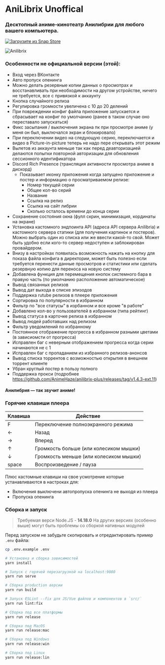 # AniLibrix Unoffical

### Десктопный аниме-кинотеатр Анилибрии для любого вашего компьютера.

[![Загрузите из Snap Store](https://snapcraft.io/static/images/badges/ru/snap-store-black.svg)](https://snapcraft.io/anilibrix-plus)

![Anilibrix](https://raw.githubusercontent.com/pavloniym/anilibrix/master/.github/assets/anilibrix.png)

### Особенности не официальной версии (этой):
* Вход через ВКонтакте
* Авто пропуск опенинга
* Можно делать резервные копии данных о просмотрах и восстанавливать при необходимости
на другом устройстве, ничего не требуется, все с привязкой к аккаунту
* Кнопка случайного релиза
* Регулировка громкости увеличена с 10 до 20 делений
* При повреждении конфиг файла приложение запускается и
сбрасывает на конфиг по умолчанию (ранее в таком случае оно переставало запускаться)
* Фикс засыпания / выключения экрана пк при просмотре аниме
(у меня он был, выключался экран и блокировало)
*  При переключении видео на следующую серию, переключается
и видео в Picture-in-picture теперь не надо пере открывать этот режим
* Вылетов из аккаунта меньше так как перед деавторизацией делаются попытки
повторной авторизации для обновления сессионного идентификатора
* Discord Rich Presence (трансляция активности просмотра аниме в дискорд)
  - Показывает иконку приложения когда запущено приложение и постер и информацию о просматриваемом релизе:
    - Номер текущей серии
    - Общее кол-во серий
    - Название
    - Ссылка на релиз
    - Ссылка на сайт либрии
    - Сколько осталось времени до конца серии
* Сохранение состояния окна (фулл скрин, минимизация, кординаты на экране)
* Установка кастомного эндпоинта API (адреса API сервера Anilibria) и
кастомного сервера статики (для получения картинок и постеров).
Можно выбрать один из списка или же ввести какой-то свой.
Может быть удобно если кого-то сервер недоступен и заблокирован провайдером.
* Внизу в настройках появилась возможность нажать на кнопку для показа файла конфига
в директории, может быть полезно если требуется перенести данные просмотров
и статистики или сделать резервную копию для переноса на новую систему
* Добавлена функция для перемещения кнопок системного бара в правую часть
(по умолчанию расположение автоматическое)
* Вывод связанных релизов
* Вывод дат выхода в списке эпизодов
* Поддержка rutube релизов в плеере приложения
* Сортировка по популярности в избранном
* Фильтр по "все статусы" в изрбанном и все кроме "в работе"
* Добавлено кол-во у пользователей в избранном (типа рейтинг)
* Вывод статуса в карточке релиза в избранном
* Вывод людей работавших над релизом
* Фильтр уведомлений по избранному
* Постоянное отображение прогресса в избранном разными цветами (в зависиомсти от прогресса)
* Исправлен баг с неверным отображением прогресса когда серии начинаются не с 1
* Исправлен баг с пропаданием из избранного релизов-анонсов
* Вывод списка торрентов с возможностью открытия в внешнем торрент клиенте
* Убран круглый постер в пользу полного
* Поддержка прокси (подробнее https://github.com/AnimeHaze/anilibrix-plus/releases/tag/v1.4.3-ext.11)

#### Анилибрия — так звучит аниме!

### Горячие клавиши плеера

| Клавиша | Действие                               |
|---------|----------------------------------------|
| F       | Переключение полноэкранного режима     |
| ←       | Назад                                  |
| →       | Вперед                                 |
| ↑       | Громкость больше (или колесиком мышки) |
| ↓       | Громкость меньше (или колесиком мышки) |
| space   | Воспроизведение / пауза                |

Плюс кастомные клавиши на свое усмотрение которые устанавливаются в настроках для:
- Включения выключени автопропуска опенинга не выходя из плеера
- Пропуска опенинга

### Сборка и запуск

> Требуемая верси Node.JS - **14.18.0**
> На других версиях (особенно выше) могут быть проблемы со сборкой нативных модулей

Перед запуском не забудьте скопировать и отредактировать пример `.env` файла:

``` bash
cp .env.example .env
```

``` bash
# Установка и сборка зависимостей
yarn install

# Запуск с горячей перезагрузкой на localhost:9080
yarn run serve

# Сборка production версии
yarn run build

# Запуск ESLint --fix для JS/Vue файлов и компонентов в `src/`
yarn run lint:fix

# Сборка под все платформы
yarn run release

# Сборка под MacOS
yarn run release:mac

# Сборка под Windows
yarn run release:win

# Сборка под Linux
yarn run release:lin
```
